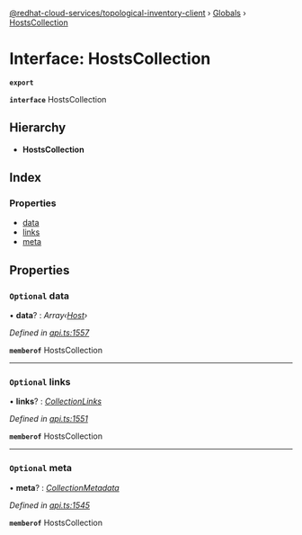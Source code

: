 [@redhat-cloud-services/topological-inventory-client](../README.md) › [Globals](../globals.md) › [HostsCollection](hostscollection.md)

# Interface: HostsCollection

**`export`** 

**`interface`** HostsCollection

## Hierarchy

* **HostsCollection**

## Index

### Properties

* [data](hostscollection.md#optional-data)
* [links](hostscollection.md#optional-links)
* [meta](hostscollection.md#optional-meta)

## Properties

### `Optional` data

• **data**? : *Array‹[Host](host.md)›*

*Defined in [api.ts:1557](https://github.com/RedHatInsights/javascript-clients/blob/master/packages/topological-inventory/api.ts#L1557)*

**`memberof`** HostsCollection

___

### `Optional` links

• **links**? : *[CollectionLinks](collectionlinks.md)*

*Defined in [api.ts:1551](https://github.com/RedHatInsights/javascript-clients/blob/master/packages/topological-inventory/api.ts#L1551)*

**`memberof`** HostsCollection

___

### `Optional` meta

• **meta**? : *[CollectionMetadata](collectionmetadata.md)*

*Defined in [api.ts:1545](https://github.com/RedHatInsights/javascript-clients/blob/master/packages/topological-inventory/api.ts#L1545)*

**`memberof`** HostsCollection
